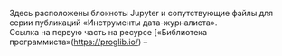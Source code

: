 Здесь расположены блокноты Jupyter и сопутствующие файлы для серии публикаций «Инструменты дата-журналиста».  
Ссылка на первую часть на ресурсе [«Библиотека программиста»(https://proglib.io/) – 

